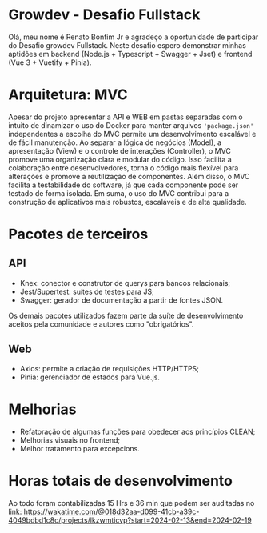 # Growdev - Desafio Fullstack

Olá, meu nome é Renato Bonfim Jr e agradeço a oportunidade de participar do Desafio growdev Fullstack. Neste desafio espero demonstrar minhas aptidões em backend (Node.js + Typescript + Swagger + Jset) e frontend (Vue 3 + Vuetify + Pinia).


# Arquitetura: MVC

Apesar do projeto apresentar a API e WEB em pastas separadas com o intuito de dinamizar o uso do Docker para manter arquivos `'package.json'` independentes a escolha do MVC permite um desenvolvimento escalável e de fácil manutenção. Ao separar a lógica de negócios (Model), a apresentação (View) e o controle de interações (Controller), o MVC promove uma organização clara e modular do código. Isso facilita a colaboração entre desenvolvedores, torna o código mais flexível para alterações e promove a reutilização de componentes. Além disso, o MVC facilita a testabilidade do software, já que cada componente pode ser testado de forma isolada. Em suma, o uso do MVC contribui para a construção de aplicativos mais robustos, escaláveis e de alta qualidade. 

# Pacotes de terceiros

## API

- Knex: conector e construtor de querys para bancos relacionais;
- Jest/Supertest: suítes de testes para JS;
- Swagger: gerador de documentação a partir de fontes JSON.

Os demais pacotes utilizados fazem parte da suíte de desenvolvimento aceitos pela comunidade e autores como "obrigatórios".

## Web

- Axios: permite a criação de requisições HTTP/HTTPS;
- Pinia: gerenciador de estados para Vue.js.

# Melhorias

- Refatoração de algumas funções para obedecer aos princípios CLEAN;
- Melhorias visuais no frontend;
- Melhor tratamento para excepcions.

# Horas totais de desenvolvimento

Ao todo foram contabilizadas 15 Hrs e 36 min que podem ser auditadas no link: https://wakatime.com/@018d32aa-d099-41cb-a39c-4049bdbd1c8c/projects/lkzwmticvp?start=2024-02-13&end=2024-02-19
